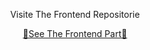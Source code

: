 <p align="center">
  Visite The Frontend Repositorie
</p>

<p align="center">
  <a href="https://github.com/mohamedBelalia/aircar-backend">🤖See The Frontend Part🤖</a>
</p>
